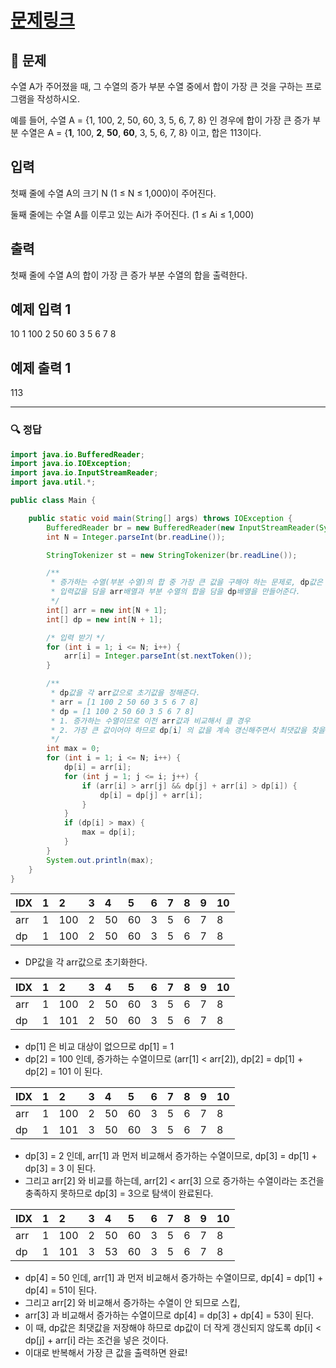 # [문제링크](https://www.acmicpc.net/problem/11055)

## 📝 문제

수열 A가 주어졌을 때, 그 수열의 증가 부분 수열 중에서 합이 가장 큰 것을 구하는 프로그램을 작성하시오.

예를 들어, 수열 A = {1, 100, 2, 50, 60, 3, 5, 6, 7, 8} 인 경우에 합이 가장 큰 증가 부분 수열은 A = {**1**, 100, **2**, **50**, **60**, 3, 5, 6, 7, 8} 이고, 합은 113이다.

## 입력

첫째 줄에 수열 A의 크기 N (1 ≤ N ≤ 1,000)이 주어진다.

둘째 줄에는 수열 A를 이루고 있는 Ai가 주어진다. (1 ≤ Ai ≤ 1,000)

## 출력

첫째 줄에 수열 A의 합이 가장 큰 증가 부분 수열의 합을 출력한다.

## 예제 입력 1 
10
1 100 2 50 60 3 5 6 7 8

## 예제 출력 1 

113


---

### 🔍 정답

```java
import java.io.BufferedReader;
import java.io.IOException;
import java.io.InputStreamReader;
import java.util.*;

public class Main {

    public static void main(String[] args) throws IOException {
        BufferedReader br = new BufferedReader(new InputStreamReader(System.in));
        int N = Integer.parseInt(br.readLine());

        StringTokenizer st = new StringTokenizer(br.readLine());

        /**
         * 증가하는 수열(부분 수열)의 합 중 가장 큰 값을 구해야 하는 문제로, dp값은 부분 수열의 합을 저장할 것이다.
         * 입력값을 담을 arr배열과 부분 수열의 합을 담을 dp배열을 만들어준다.
         */
        int[] arr = new int[N + 1];
        int[] dp = new int[N + 1];

        /* 입력 받기 */
        for (int i = 1; i <= N; i++) {
            arr[i] = Integer.parseInt(st.nextToken());
        }

        /**
         * dp값을 각 arr값으로 초기값을 정해준다.
         * arr = [1 100 2 50 60 3 5 6 7 8]
         * dp = [1 100 2 50 60 3 5 6 7 8]
         * 1. 증가하는 수열이므로 이전 arr값과 비교해서 클 경우
         * 2. 가장 큰 값이어야 하므로 dp[i] 의 값을 계속 갱신해주면서 최댓값을 찾을 것이다. (아래 설명 참조!)
         */
        int max = 0;
        for (int i = 1; i <= N; i++) {
            dp[i] = arr[i];
            for (int j = 1; j <= i; j++) {
                if (arr[i] > arr[j] && dp[j] + arr[i] > dp[i]) {
                    dp[i] = dp[j] + arr[i];
                }
            }
            if (dp[i] > max) {
                max = dp[i];
            }
        }
        System.out.println(max);
    }
}
```

| IDX | 1   | 2   | 3   | 4   | 5   | 6   | 7   | 8   | 9   | 10  |
|:--- |:--- |:--- |:--- |:--- |:--- |:--- |:--- | --- | --- | --- |
| arr | 1   | 100 | 2   | 50  | 60  | 3   | 5   | 6   | 7   | 8   |
| dp  | 1   | 100 | 2   | 50  | 60  | 3   | 5   | 6   | 7   | 8   | 
- DP값을 각 arr값으로 초기화한다.

| IDX | 1   | 2   | 3   | 4   | 5   | 6   | 7   | 8   | 9   | 10  |
|:--- |:--- |:--- |:--- |:--- |:--- |:--- |:--- | --- | --- | --- |
| arr | 1   | 100 | 2   | 50  | 60  | 3   | 5   | 6   | 7   | 8   |
| dp  | 1   | 101 | 2   | 50  | 60  | 3   | 5   | 6   | 7   | 8   |
- dp[1] 은 비교 대상이 없으므로 dp[1] = 1
- dp[2] = 100 인데, 증가하는 수열이므로 (arr[1] < arr[2]), dp[2] = dp[1] + dp[2] = 101 이 된다.

| IDX | 1   | 2   | 3   | 4   | 5   | 6   | 7   | 8   | 9   | 10  |
|:--- |:--- |:--- |:--- |:--- |:--- |:--- |:--- | --- | --- | --- |
| arr | 1   | 100 | 2   | 50  | 60  | 3   | 5   | 6   | 7   | 8   |
| dp  | 1   | 101 | 3   | 50  | 60  | 3   | 5   | 6   | 7   | 8   |
- dp[3] = 2 인데, arr[1] 과 먼저 비교해서 증가하는 수열이므로, dp[3] = dp[1] + dp[3] = 3 이 된다.
- 그리고 arr[2] 와 비교를 하는데, arr[2] < arr[3] 으로 증가하는 수열이라는 조건을 충족하지 못하므로 dp[3] = 3으로 탐색이 완료된다.

| IDX | 1   | 2   | 3   | 4   | 5   | 6   | 7   | 8   | 9   | 10  |
|:--- |:--- |:--- |:--- |:--- |:--- |:--- |:--- | --- | --- | --- |
| arr | 1   | 100 | 2   | 50  | 60  | 3   | 5   | 6   | 7   | 8   |
| dp  | 1   | 101 | 3   | 53  | 60  | 3   | 5   | 6   | 7   | 8   |
- dp[4] = 50 인데, arr[1] 과 먼저 비교해서 증가하는 수열이므로, dp[4] = dp[1] + dp[4] = 51이 된다.
- 그리고 arr[2] 와 비교해서 증가하는 수열이 안 되므로 스킵,
- arr[3] 과 비교해서 증가하는 수열이므로 dp[4] = dp[3] + dp[4] = 53이 된다.
- 이 때, dp값은 최댓값을 저장해야 하므로 dp값이 더 작게 갱신되지 않도록 dp[i] < dp[j] + arr[i] 라는 조건을 넣은 것이다.
- 이대로 반복해서 가장 큰 값을 출력하면 완료!